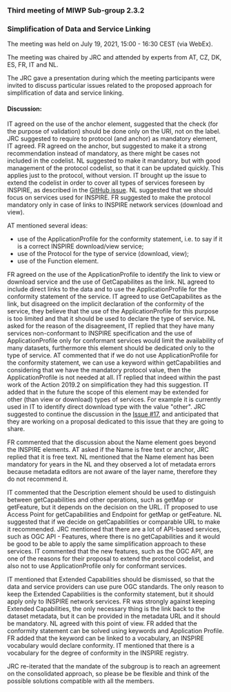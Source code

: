 ### Third meeting of MIWP Sub-group 2.3.2

### Simplification of Data and Service Linking 

The meeting was held on July 19, 2021, 15:00 - 16:30 CEST (via WebEx).

The meeting was chaired by JRC and attended by experts from AT, CZ, DK, ES, FR, IT and NL.

The JRC gave a presentation during which the meeting participants were invited to discuss particular issues related to the proposed approach for simplification of data and service linking.

#### Discussion:

IT agreed on the use of the anchor element, suggested that the check (for the purpose of validation) should be done only on the URI, not on the label. JRC suggested to require to protocol (and anchor) as mandatory element, IT agreed. FR agreed on the anchor, but suggested to make it a strong recommendation instead of mandatory, as there might be cases not included in the codelist. NL suggested to make it mandatory, but with good management of the protocol codelist, so that it can be updated quickly. This applies just to the protocol, without version. IT brought up the issue to extend the codelist in order to cover all types of services foreseen by INSPIRE, as described in the [GitHub issue](https://github.com/INSPIRE-MIF/gp-data-service-linking-simplification/issues/8). NL suggested that we should focus on services used for INSPIRE. FR suggested to make the protocol mandatory only in case of links to INSPIRE network services (download and view).

AT mentioned several ideas:

- use of the ApplicationProfile for the conformity statement, i.e. to say if it is a correct INSPIRE download/view service;
- use of the Protocol for the type of service (download, view);
- use of the Function element.

FR agreed on the use of the ApplicationProfile to identify the link to view or download service and the use of GetCapabilites as the link. NL agreed to include direct links to the data and to use the ApplicationProfile for the conformity statement of the service. IT agreed to use GetCapabilites as the link, but disagreed on the implicit declaration of the conformity of the service, they believe that the use of the ApplicationProfile for this purpose is too limited and that it should be used to declare the type of service. NL asked for the reason of the disagreement, IT replied that they have many services non-conformant to INSPIRE specification and the use of ApplicationProfile only for conformant services would limit the availability of many datasets, furthermore this element should be dedicated only to the type of service. AT commented that if we do not use ApplicationProfile for the conformity statement, we can use a keyword within getCapabilities and considering that we have the mandatory protocol value, then the ApplicationProfile is not needed at all. IT replied that indeed within the past work of the Action 2019.2 on simplification they had this suggestion. IT added that in the future the scope of this element may be extended for other (than view or download) types of services. For example it is currently used in IT to identify direct download type with the value "other". JRC suggested to continue the discussion in the [Issue #17](https://github.com/INSPIRE-MIF/gp-data-service-linking-simplification/issues/17), and anticipated that they are working on a proposal dedicated to this issue that they are going to share.

FR commented that the discussion about the Name element goes beyond the INSPIRE elements. AT asked if the Name is free text or anchor, JRC replied that it is free text. NL mentioned that the Name element has been mandatory for years in the NL and they observed a lot of metadata errors because metadata editors are not aware of the layer name, therefore they do not recommend it.

IT commented that the Description element should be used to distinguish between getCapabilities and other operations, such as getMap or getFeature, but it depends on the decision on the URL. IT proposed to use Access Point for getCapabilities and Endpoint for getMap or getFeature. NL suggested that if we decide on getCapabilities or comparable URL to make it recommended. JRC mentioned that there are a lot of API-based services, such as OGC API - Features, where there is no getCapabilities and it would be good to be able to apply the same simplification approach to these services. IT commented that the new features, such as the OGC API, are one of the reasons for their proposal to extend the protocol codelist, and also not to use ApplicationProfile only for conformant services.

IT mentioned that Extended Capabilities should be dismissed, so that the data and service providers can use pure OGC standards. The only reason to keep the Extended Capabilities is the conformity statement, but it should apply only to INSPIRE network services. FR was strongly against keeping Extended Capabilities,  the only necessary thing is the link back to the dataset metadata, but it can be provided in the metadata URL and it should be mandatory. NL agreed with this point of view. FR added that the conformity statement can be solved using keywords and Application Profile. FR added that the keyword can be linked to a vocabulary, an INSPIRE vocabulary would declare conformity. IT mentioned that there is a vocabulary for the degree of conformity in the INSPIRE registry.

JRC re-iterated that the mandate of the subgroup is to reach an agreement on the consolidated approach, so please be be flexible and think of the possible solutions compatible with all the members.

